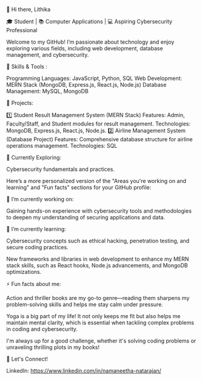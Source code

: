 👋 Hi there, Lithika

🎓 Student | 📚 Computer Applications | 💻 Aspiring Cybersecurity Professional

Welcome to my GitHub! I’m passionate about technology and enjoy exploring various fields, including web development, database management, and cybersecurity.

🔧 Skills & Tools :

Programming Languages: JavaScript, Python, SQL
Web Development: MERN Stack (MongoDB, Express.js, React.js, Node.js)
Database Management: MySQL, MongoDB

📂 Projects:

1️⃣ Student Result Management System (MERN Stack)
Features: Admin, Faculty/Staff, and Student modules for result management.
Technologies: MongoDB, Express.js, React.js, Node.js.
2️⃣ Airline Management System (Database Project)
Features: Comprehensive database structure for airline operations management.
Technologies: SQL

🌱 Currently Exploring:

Cybersecurity fundamentals and practices.

Here’s a more personalized version of the "Areas you're working on and learning" and "Fun facts" sections for your GitHub profile:

🌱 I’m currently working on:

Gaining hands-on experience with cybersecurity tools and methodologies to deepen my understanding of securing applications and data.

🌱 I’m currently learning:

Cybersecurity concepts such as ethical hacking, penetration testing, and secure coding practices.

New frameworks and libraries in web development to enhance my MERN stack skills, such as React hooks, Node.js advancements, and MongoDB optimizations.

⚡ Fun facts about me:

Action and thriller books are my go-to genre—reading them sharpens my problem-solving skills and helps me stay calm under pressure.

Yoga is a big part of my life! It not only keeps me fit but also helps me maintain mental clarity, which is essential when tackling complex problems in coding and cybersecurity.

I'm always up for a good challenge, whether it's solving coding problems or unraveling thrilling plots in my books!

💬 Let's Connect!

LinkedIn: https://www.linkedin.com/in/namaneetha-natarajan/

<!---
Lithika1029/Lithika1029 is a ✨ special ✨ repository because its `README.md` (this file) appears on your GitHub profile.
You can click the Preview link to take a look at your changes.
--->
